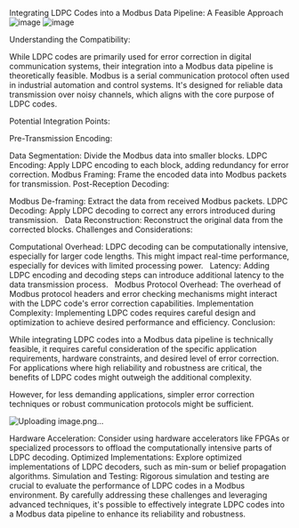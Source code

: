 Integrating LDPC Codes into a Modbus Data Pipeline: A Feasible Approach
![image](https://github.com/user-attachments/assets/e4b85b6a-69e5-4be9-93e4-f78e01861eea)
![image](https://github.com/user-attachments/assets/83fc535a-6ced-4047-8fa1-aafa444bbdab)



Understanding the Compatibility:

While LDPC codes are primarily used for error correction in digital communication systems, their integration into a Modbus data pipeline is theoretically feasible. Modbus is a serial communication protocol often used in industrial automation and control systems. It's designed for reliable data transmission over noisy channels, which aligns with the core purpose of LDPC codes.   

Potential Integration Points:

Pre-Transmission Encoding:

Data Segmentation: Divide the Modbus data into smaller blocks.
LDPC Encoding: Apply LDPC encoding to each block, adding redundancy for error correction.
Modbus Framing: Frame the encoded data into Modbus packets for transmission.
Post-Reception Decoding:

Modbus De-framing: Extract the data from received Modbus packets.
LDPC Decoding: Apply LDPC decoding to correct any errors introduced during transmission.   
Data Reconstruction: Reconstruct the original data from the corrected blocks.
Challenges and Considerations:

Computational Overhead: LDPC decoding can be computationally intensive, especially for larger code lengths. This might impact real-time performance, especially for devices with limited processing power.   
Latency: Adding LDPC encoding and decoding steps can introduce additional latency to the data transmission process.   
Modbus Protocol Overhead: The overhead of Modbus protocol headers and error checking mechanisms might interact with the LDPC code's error correction capabilities.
Implementation Complexity: Implementing LDPC codes requires careful design and optimization to achieve desired performance and efficiency.
Conclusion:

While integrating LDPC codes into a Modbus data pipeline is technically feasible, it requires careful consideration of the specific application requirements, hardware constraints, and desired level of error correction. For applications where high reliability and robustness are critical, the benefits of LDPC codes might outweigh the additional complexity.

However, for less demanding applications, simpler error correction techniques or robust communication protocols might be sufficient.

![Uploading image.png…]()


Hardware Acceleration: Consider using hardware accelerators like FPGAs or specialized processors to offload the computationally intensive parts of LDPC decoding.
Optimized Implementations: Explore optimized implementations of LDPC decoders, such as min-sum or belief propagation algorithms.
Simulation and Testing: Rigorous simulation and testing are crucial to evaluate the performance of LDPC codes in a Modbus environment.
By carefully addressing these challenges and leveraging advanced techniques, it's possible to effectively integrate LDPC codes into a Modbus data pipeline to enhance its reliability and robustness.
